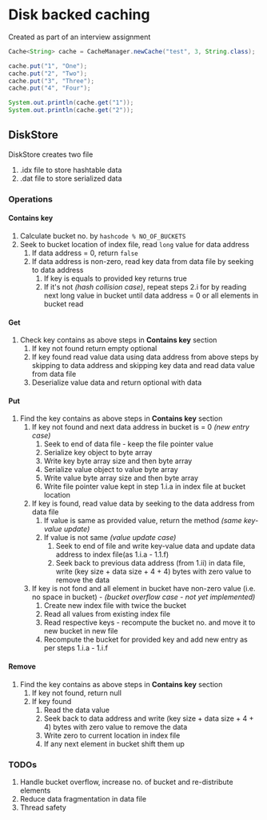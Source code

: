 
# Disk backed caching


Created as part of an interview assignment

```java
Cache<String> cache = CacheManager.newCache("test", 3, String.class);

cache.put("1", "One");
cache.put("2", "Two");
cache.put("3", "Three");
cache.put("4", "Four");

System.out.println(cache.get("1")); 
System.out.println(cache.get("2")); 
```


## DiskStore

DiskStore creates two file
1. .idx file to store hashtable data
2. .dat file to store serialized data 

### Operations 

#### Contains key

1. Calculate bucket no. by `hashcode % NO_OF_BUCKETS`
2. Seek to bucket location of index file, read `long` value for data address
   1. If data address = 0, return `false`
   2. If data address is non-zero, read key data from data file by seeking to data address
      1. If key is equals to provided key returns true
      2. If it's not _(hash collision case)_, repeat steps 2.i for by reading next long value in bucket until data address = 0 or all elements in bucket read  

#### Get

1. Check key contains as above steps in **Contains key** section
   1. If key not found return empty optional
   2. If key found read value data using data address from above steps by skipping to data address and skipping key data and read data value from data file
   3. Deserialize value data and return optional with data

#### Put

1. Find the key contains as above steps in **Contains key** section
   1. If key not found and next data address in bucket is = 0  _(new entry case)_
      1. Seek to end of data file - keep the file pointer value 
      2. Serialize key object to byte array
      3. Write key byte array size and then byte array 
      4. Serialize value object to value byte array
      5. Write value byte array size and then byte array
      6. Write file pointer value kept in step 1.i.a in index file at bucket location
   2. If key is found, read value data by seeking to the data address from data file
      1. If value is same as provided value, return the method _(same key-value update)_
      2. If value is not same _(value update case)_
         1. Seek to end of file and write key-value data and update data address to index file(as 1.i.a - 1.1.f)
         2. Seek back to previous data address (from 1.ii) in data file, write (key size + data size + 4 + 4) bytes with zero value to remove the data
   3. If key is not fond and all element in bucket have non-zero value (i.e. no space in bucket) - _(bucket overflow case - not yet implemented)_ 
      1. Create new index file with twice the bucket
      2. Read all values from existing index file
      3. Read respective keys - recompute the bucket no. and move it to new bucket in new file 
      4. Recompute the bucket for provided key and add new entry as per steps 1.i.a - 1.i.f

#### Remove

1. Find the key contains as above steps in **Contains key** section
   1. If key not found, return null
   2. If key found 
      1. Read the data value 
      2. Seek back to data address and write (key size + data size + 4 + 4) bytes with zero value to remove the data
      3. Write zero to current location in index file
      4. If any next element in bucket shift them up

### TODOs

1. Handle bucket overflow, increase no. of bucket and re-distribute elements 
2. Reduce data fragmentation in data file 
3. Thread safety 

